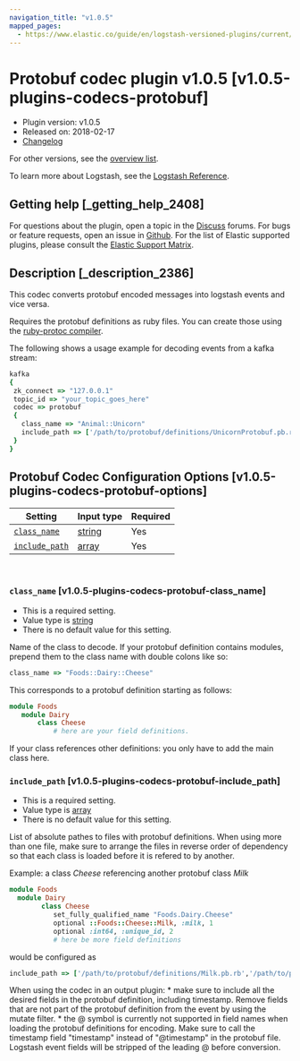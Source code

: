 ```yaml
---
navigation_title: "v1.0.5"
mapped_pages:
  - https://www.elastic.co/guide/en/logstash-versioned-plugins/current/v1.0.5-plugins-codecs-protobuf.html
---
```


# Protobuf codec plugin v1.0.5 [v1.0.5-plugins-codecs-protobuf]


* Plugin version: v1.0.5
* Released on: 2018-02-17
* [Changelog](https://github.com/logstash-plugins/logstash-codec-protobuf/blob/v1.0.5/CHANGELOG.md)

For other versions, see the [overview list](codec-protobuf-index.md).

To learn more about Logstash, see the [Logstash Reference](logstash://reference/index.md).

## Getting help [_getting_help_2408]

For questions about the plugin, open a topic in the [Discuss](http://discuss.elastic.co) forums. For bugs or feature requests, open an issue in [Github](https://github.com/logstash-plugins/logstash-codec-protobuf). For the list of Elastic supported plugins, please consult the [Elastic Support Matrix](https://www.elastic.co/support/matrix#matrix_logstash_plugins).


## Description [_description_2386]

This codec converts protobuf encoded messages into logstash events and vice versa.

Requires the protobuf definitions as ruby files. You can create those using the [ruby-protoc compiler](https://github.com/codekitchen/ruby-protocol-buffers).

The following shows a usage example for decoding events from a kafka stream:

```ruby
kafka
{
 zk_connect => "127.0.0.1"
 topic_id => "your_topic_goes_here"
 codec => protobuf
 {
   class_name => "Animal::Unicorn"
   include_path => ['/path/to/protobuf/definitions/UnicornProtobuf.pb.rb']
 }
}
```


## Protobuf Codec Configuration Options [v1.0.5-plugins-codecs-protobuf-options]

| Setting | Input type | Required |
| --- | --- | --- |
| [`class_name`](v1-0-5-plugins-codecs-protobuf.md#v1.0.5-plugins-codecs-protobuf-class_name) | [string](logstash://reference/configuration-file-structure.md#string) | Yes |
| [`include_path`](v1-0-5-plugins-codecs-protobuf.md#v1.0.5-plugins-codecs-protobuf-include_path) | [array](logstash://reference/configuration-file-structure.md#array) | Yes |

 

### `class_name` [v1.0.5-plugins-codecs-protobuf-class_name]

* This is a required setting.
* Value type is [string](logstash://reference/configuration-file-structure.md#string)
* There is no default value for this setting.

Name of the class to decode. If your protobuf definition contains modules, prepend them to the class name with double colons like so:

```ruby
class_name => "Foods::Dairy::Cheese"
```

This corresponds to a protobuf definition starting as follows:

```ruby
module Foods
   module Dairy
       class Cheese
           # here are your field definitions.
```

If your class references other definitions: you only have to add the main class here.


### `include_path` [v1.0.5-plugins-codecs-protobuf-include_path]

* This is a required setting.
* Value type is [array](logstash://reference/configuration-file-structure.md#array)
* There is no default value for this setting.

List of absolute pathes to files with protobuf definitions. When using more than one file, make sure to arrange the files in reverse order of dependency so that each class is loaded before it is refered to by another.

Example: a class *Cheese* referencing another protobuf class *Milk*

```ruby
module Foods
  module Dairy
        class Cheese
           set_fully_qualified_name "Foods.Dairy.Cheese"
           optional ::Foods::Cheese::Milk, :milk, 1
           optional :int64, :unique_id, 2
           # here be more field definitions
```

would be configured as

```ruby
include_path => ['/path/to/protobuf/definitions/Milk.pb.rb','/path/to/protobuf/definitions/Cheese.pb.rb']
```

When using the codec in an output plugin: * make sure to include all the desired fields in the protobuf definition, including timestamp. Remove fields that are not part of the protobuf definition from the event by using the mutate filter. * the @ symbol is currently not supported in field names when loading the protobuf definitions for encoding. Make sure to call the timestamp field "timestamp" instead of "@timestamp" in the protobuf file. Logstash event fields will be stripped of the leading @ before conversion.



